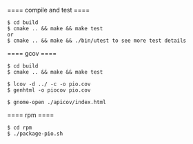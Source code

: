 ==== compile and test ====

	$ cd build
	$ cmake .. && make && make test
	or
	$ cmake .. && make && ./bin/utest to see more test details

==== gcov ====

	$ cd build
	$ cmake .. && make && make test

	$ lcov -d ../ -c -o pio.cov
	$ genhtml -o piocov pio.cov

	$ gnome-open ./apicov/index.html


==== rpm ====

	$ cd rpm
	$ ./package-pio.sh
